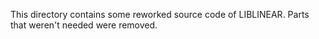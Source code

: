 This directory contains some reworked source code of LIBLINEAR.
Parts that weren't needed were removed.
